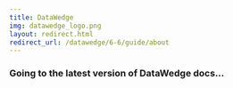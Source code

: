 ```yaml
---
title: DataWedge
img: datawedge_logo.png
layout: redirect.html
redirect_url: /datawedge/6-6/guide/about
---
```


### Going to the latest version of DataWedge docs...
